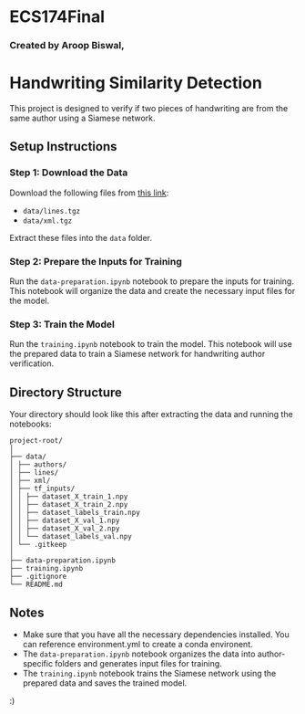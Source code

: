 # ECS174Final

### Created by Aroop Biswal, <guys put ur names hereee>

# Handwriting Similarity Detection

This project is designed to verify if two pieces of handwriting are from the same author using a Siamese network.

## Setup Instructions

### Step 1: Download the Data

Download the following files from [this link](https://fki.tic.heia-fr.ch/databases/download-the-iam-handwriting-database):

- `data/lines.tgz`
- `data/xml.tgz`

Extract these files into the `data` folder.

### Step 2: Prepare the Inputs for Training

Run the `data-preparation.ipynb` notebook to prepare the inputs for training. This notebook will organize the data and create the necessary input files for the model.

### Step 3: Train the Model

Run the `training.ipynb` notebook to train the model. This notebook will use the prepared data to train a Siamese network for handwriting author verification.

## Directory Structure

Your directory should look like this after extracting the data and running the notebooks:
```
project-root/
│
├── data/
│ ├── authors/
│ ├── lines/
│ ├── xml/
│ ├── tf_inputs/
│ │ ├── dataset_X_train_1.npy
│ │ ├── dataset_X_train_2.npy
│ │ ├── dataset_labels_train.npy
│ │ ├── dataset_X_val_1.npy
│ │ ├── dataset_X_val_2.npy
│ │ └── dataset_labels_val.npy
│ └── .gitkeep
│
├── data-preparation.ipynb
├── training.ipynb
├── .gitignore
└── README.md
```


## Notes

- Make sure that you have all the necessary dependencies installed. You can reference environment.yml to create a conda environent.
- The `data-preparation.ipynb` notebook organizes the data into author-specific folders and generates input files for training.
- The `training.ipynb` notebook trains the Siamese network using the prepared data and saves the trained model.

:)

